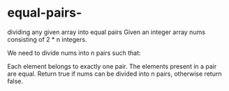 # equal-pairs-
dividing any given array into equal pairs
Given an integer array nums consisting of 2 * n integers.

We need to divide nums into n pairs such that:

  Each element belongs to exactly one pair.
  The elements present in a pair are equal.
Return true if nums can be divided into n pairs, otherwise return false.
